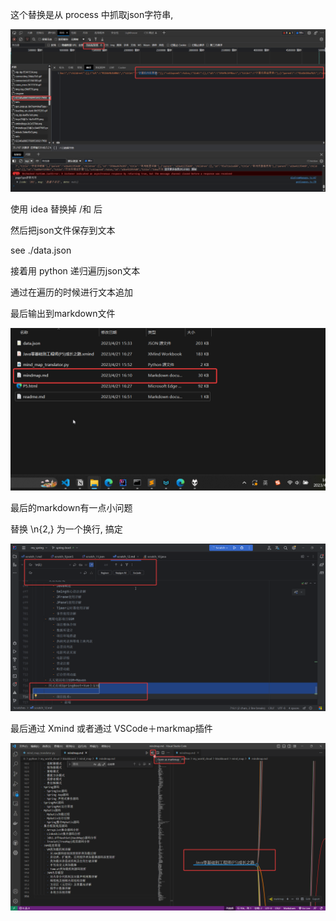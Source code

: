 这个替换是从 process 中抓取json字符串, 

![](https://raw.githubusercontent.com/HongXiaoHong/images/main/db/msedge_HW1lPuzh8H.png)

使用 idea 替换掉 /和  后

然后把json文件保存到文本

see  ./data.json

接着用 python 递归遍历json文本

通过在遍历的时候进行文本追加

最后输出到markdown文件

![](https://raw.githubusercontent.com/HongXiaoHong/images/main/db/explorer_dYOMev20cW.png)

最后的markdown有一点小问题

替换 \n{2,} 为一个换行, 搞定

![](https://raw.githubusercontent.com/HongXiaoHong/images/main/db/idea64_IeOxpq08qU.png)

最后通过 Xmind 或者通过 VSCode＋markmap插件

![](https://raw.githubusercontent.com/HongXiaoHong/images/main/db/Code_MdzNilot8C.png)
